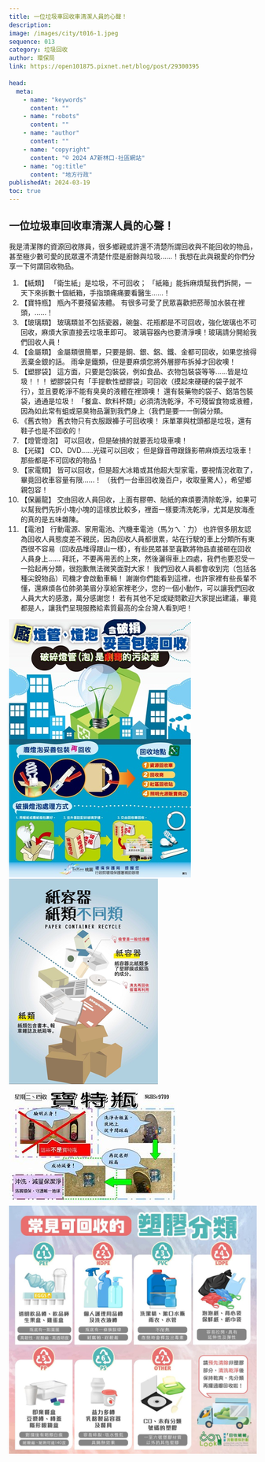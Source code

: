 ```yaml
---
title: 一位垃圾車回收車清潔人員的心聲！
description:
image: /images/city/t016-1.jpeg
sequence: 013
category: 垃圾回收
author: 環保局
link: https://open101875.pixnet.net/blog/post/29300395

head:
  meta:
    - name: "keywords"
      content: ""
    - name: "robots"
      content: ""
    - name: "author"
      content: ""
    - name: "copyright"
      content: "© 2024 A7新林口-社區網站"
    - name: "og:title"
      content: "地方行政"
publishedAt: 2024-03-19
toc: true
---
```


## 一位垃圾車回收車清潔人員的心聲！

我是清潔隊的資源回收隊員，很多鄉親或許還不清楚所謂回收與不能回收的物品，甚至極少數可愛的民眾還不清楚什麼是廚餘與垃圾……！我想在此與親愛的你們分享一下何謂回收物品。

1. 【紙類】
   「衛生紙」是垃圾，不可回收；
   「紙箱」能拆麻煩幫我們拆開，一天下來拆數十個紙箱，手指頭痛痛要看醫生……！
2. 【寶特瓶】
   瓶內不要殘留液體。
   有很多可愛了民眾喜歡把菸蒂加水裝在裡頭，……！
3. 【玻璃類】
   玻璃類並不包括瓷器，碗盤、花瓶都是不可回收，強化玻璃也不可回收，麻煩大家直接丟垃圾車即可。
   玻璃容器內也要清淨噢！玻璃請分開給我們回收人員！
4. 【金屬類】
   金屬類很簡單，只要是銅、銀、鋁、鐵、金都可回收，如果您捨得丟棄金銀的話。
   雨傘是鐵類，但是要麻煩您將外層膠布拆掉才回收噢！
5. 【塑膠袋】
   這方面，只要是包裝袋，例如食品、衣物包裝袋等等……皆是垃圾！！！
   塑膠袋只有「手提軟性塑膠袋」可回收（摸起來硬硬的袋子就不行），並且要乾淨不能有臭臭的液體在裡頭噢！
   還有裝藥物的袋子、鋁箔包裝袋，通通是垃圾！
   「餐盒、飲料杯類」必須清洗乾淨，不可殘留食物或液體，因為如此常有蛆或惡臭物品灑到我們身上（我們是要一一倒袋分類。
6. 《舊衣物》
   舊衣物只有衣服跟褲子可回收噢！
   床單罩與枕頭都是垃圾，還有鞋子也是不回收的！
7. 【燈管燈泡】
   可以回收，但是破損的就要丟垃圾車噢！
8. 【光碟】
   CD、DVD……光碟可以回收；
   但是錄音帶跟錄影帶麻煩丟垃圾車！那些都是不可回收的物品！
9. 【家電類】
   皆可以回收，但是超大冰箱或其他超大型家電，要視情況收取了，畢竟回收車容量有限……！
   （我們一台車回收幾百户，收取量驚人），希望鄉親包容！
10. 【保麗龍】
    交由回收人員回收，上面有膠帶、貼紙的麻煩要清除乾淨，如果可以幫我們先折小塊小塊的這樣放比較多，裡面一樣要清洗乾淨，尤其是放海產的真的是五味雜陳。
11. 【電池】
    行動電源、家用電池、汽機車電池（馬ㄉㄟ ˋ 力）
    也許很多朋友認為回收人員態度差不親民，因為回收人員都很累，站在行駛的車上分類所有東西很不容易（回收品堆得跟山一樣），有些民眾甚至喜歡將物品直接砸在回收人員身上……
    拜託，不要再用丟的上來，然後灑得車上四處，我們也要忍受一一拾起再分類，很抱歉無法微笑面對大家！
    我們回收人員都會收到完（包括各種尖銳物品）司機才會啟動車輛！
    謝謝你們能看到這裡，也許家裡有些長輩不懂，還麻煩各位帥弟美眉分享給家裡老少，您的一個小動作，可以讓我們回收人員大大的感激，萬分感謝您！
    若有其他不足或疑問歡迎大家提出建議，畢竟都是人，讓我們呈現服務給素質最高的全台灣人看到吧！

![t016-1.jpeg](/images/city/t016-2.jpeg)
![t016-1.jpeg](/images/city/t016-3.jpeg)
![t016-1.jpeg](/images/city/t016-4.jpeg)
![t016-1.jpeg](/images/city/t016-5.jpeg)
